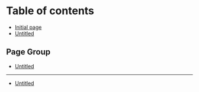 # Table of contents

* [Initial page](README.md)
* [Untitled](untitled-1.md)

## Page Group

* [Untitled](page-group/untitled.md)

---

* [Untitled](untitled.md)

